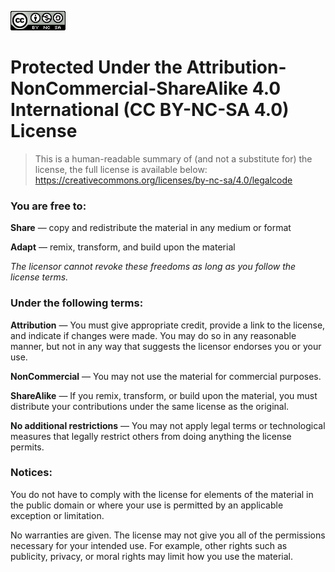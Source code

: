 ![License](imgs/license/88x31.png)

# Protected Under the Attribution-NonCommercial-ShareAlike 4.0 International (CC BY-NC-SA 4.0) License
>This is a human-readable summary of (and not a substitute for) the license, the full license is available below: 
>https://creativecommons.org/licenses/by-nc-sa/4.0/legalcode

### You are free to:

**Share** — copy and redistribute the material in any medium or format

**Adapt** — remix, transform, and build upon the material

*The licensor cannot revoke these freedoms as long as you follow the license terms.*

### Under the following terms:

**Attribution** — You must give appropriate credit, provide a link to the license, and indicate if changes were made. You may do so in any reasonable manner, but not in any way that suggests the licensor endorses you or your use.

**NonCommercial** — You may not use the material for commercial purposes.

**ShareAlike** — If you remix, transform, or build upon the material, you must distribute your contributions under the same license as the original.

**No additional restrictions** — You may not apply legal terms or technological measures that legally restrict others from doing anything the license permits.

### Notices:

You do not have to comply with the license for elements of the material in the public domain or where your use is permitted by an applicable exception or limitation.

No warranties are given. The license may not give you all of the permissions necessary for your intended use. For example, other rights such as publicity, privacy, or moral rights may limit how you use the material.
